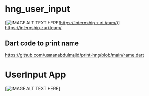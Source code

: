 # hng_user_input

[![IMAGE ALT TEXT HERE](https://miro.medium.com/max/1024/1*N6Gfu_nw0v-oljFOlj4nYA.png)(https://internship.zuri.team/)]
https://internship.zuri.team/
## Dart code to print name
https://github.com/usmanabdulmajid/print-hng/blob/main/name.dart

# UserInput App

[![IMAGE ALT TEXT HERE](https://j.gifs.com/r22Jok.gif)]
